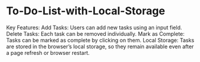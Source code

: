 # To-Do-List-with-Local-Storage
Key Features: Add Tasks: Users can add new tasks using an input field. Delete Tasks: Each task can be removed individually. Mark as Complete: Tasks can be marked as complete by clicking on them. Local Storage: Tasks are stored in the browser’s local storage, so they remain available even after a page refresh or browser restart.
